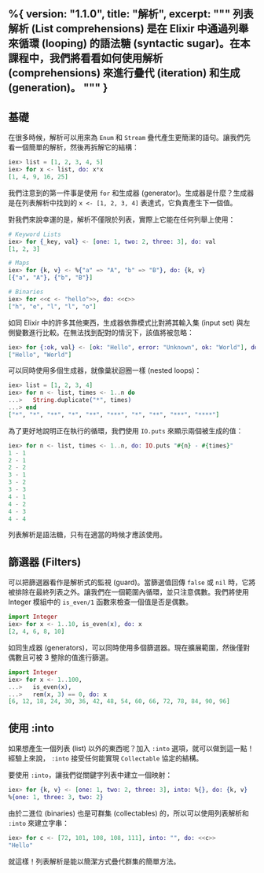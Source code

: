 %{
  version: "1.1.0",
  title: "解析",
  excerpt: """
  列表解析 (List comprehensions) 是在 Elixir 中通過列舉來循環 (looping) 的語法糖 (syntactic sugar)。在本課程中，我們將看看如何使用解析 (comprehensions) 來進行疊代 (iteration) 和生成 (generation)。
  """
}
---

## 基礎

在很多時候，解析可以用來為 `Enum` 和 `Stream` 疊代產生更簡潔的語句。讓我們先看一個簡單的解析，然後再拆解它的結構：

```elixir
iex> list = [1, 2, 3, 4, 5]
iex> for x <- list, do: x*x
[1, 4, 9, 16, 25]
```

我們注意到的第一件事是使用 `for` 和生成器 (generator)。生成器是什麼？生成器是在列表解析中找到的 `x <- [1, 2, 3, 4]` 表達式，它負責產生下一個值。

對我們來說幸運的是，解析不僅限於列表，實際上它能在任何列舉上使用：

```elixir
# Keyword Lists
iex> for {_key, val} <- [one: 1, two: 2, three: 3], do: val
[1, 2, 3]

# Maps
iex> for {k, v} <- %{"a" => "A", "b" => "B"}, do: {k, v}
[{"a", "A"}, {"b", "B"}]

# Binaries
iex> for <<c <- "hello">>, do: <<c>>
["h", "e", "l", "l", "o"]
```

如同 Elixir 中的許多其他東西，生成器依靠模式比對將其輸入集 (input set) 與左側變數進行比較。在無法找到配對的情況下，該值將被忽略：

```elixir
iex> for {:ok, val} <- [ok: "Hello", error: "Unknown", ok: "World"], do: val
["Hello", "World"]
```

可以同時使用多個生成器，就像巢狀迴圈一樣 (nested loops)：

```elixir
iex> list = [1, 2, 3, 4]
iex> for n <- list, times <- 1..n do
...>   String.duplicate("*", times)
...> end
["*", "*", "**", "*", "**", "***", "*", "**", "***", "****"]
```

為了更好地說明正在執行的循環，我們使用 `IO.puts` 來顯示兩個被生成的值：

```elixir
iex> for n <- list, times <- 1..n, do: IO.puts "#{n} - #{times}"
1 - 1
2 - 1
2 - 2
3 - 1
3 - 2
3 - 3
4 - 1
4 - 2
4 - 3
4 - 4
```

列表解析是語法糖，只有在適當的時候才應該使用。

## 篩選器 (Filters)

可以把篩選器看作是解析式的監視 (guard)。當篩選值回傳 `false` 或 `nil` 時，它將被排除在最終列表之外。讓我們在一個範圍內循環，並只注意偶數。我們將使用 Integer 模組中的 `is_even/1` 函數來檢查一個值是否是偶數。

```elixir
import Integer
iex> for x <- 1..10, is_even(x), do: x
[2, 4, 6, 8, 10]
```

如同生成器 (generators)，可以同時使用多個篩選器。現在擴展範圍，然後僅對偶數且可被 3 整除的值進行篩選。

```elixir
import Integer
iex> for x <- 1..100,
...>   is_even(x),
...>   rem(x, 3) == 0, do: x
[6, 12, 18, 24, 30, 36, 42, 48, 54, 60, 66, 72, 78, 84, 90, 96]
```

## 使用 :into

如果想產生一個列表 (list) 以外的東西呢？加入 `:into` 選項，就可以做到這一點！經驗上來說， `:into` 接受任何能實現 `Collectable` 協定的結構。

要使用 `:into`，讓我們從關鍵字列表中建立一個映射：

```elixir
iex> for {k, v} <- [one: 1, two: 2, three: 3], into: %{}, do: {k, v}
%{one: 1, three: 3, two: 2}
```

由於二進位 (binaries) 也是可群集 (collectables) 的，所以可以使用列表解析和 `:into` 來建立字串：

```elixir
iex> for c <- [72, 101, 108, 108, 111], into: "", do: <<c>>
"Hello"
```

就這樣！列表解析是能以簡潔方式疊代群集的簡單方法。
